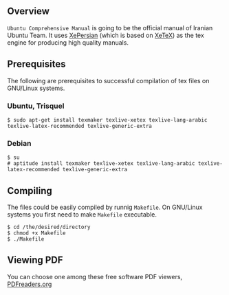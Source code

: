 ## Overview

`Ubuntu Comprehensive Manual` is going to be the official manual of Iranian Ubuntu Team. It uses [XePersian](http://www.ctan.org/tex-archive/macros/xetex/latex/xepersian/) (which is based on [XeTeX](https://en.wikipedia.org/wiki/Xetex)) as the tex engine for producing high quality manuals.

## Prerequisites
The following are prerequisites to successful compilation of tex files on GNU/Linux systems.
### Ubuntu, Trisquel

    $ sudo apt-get install texmaker texlive-xetex texlive-lang-arabic texlive-latex-recommended texlive-generic-extra

### Debian

    $ su
    # aptitude install texmaker texlive-xetex texlive-lang-arabic texlive-latex-recommended texlive-generic-extra

## Compiling
The files could be easily compiled by runnig `Makefile`. On GNU/Linux systems you first need to make `Makefile` executable.

    $ cd /the/desired/directory
    $ chmod +x Makefile
    $ ./Makefile

## Viewing PDF
You can choose one among these free software PDF viewers, [PDFreaders.org](http://www.pdfreaders.org/)
